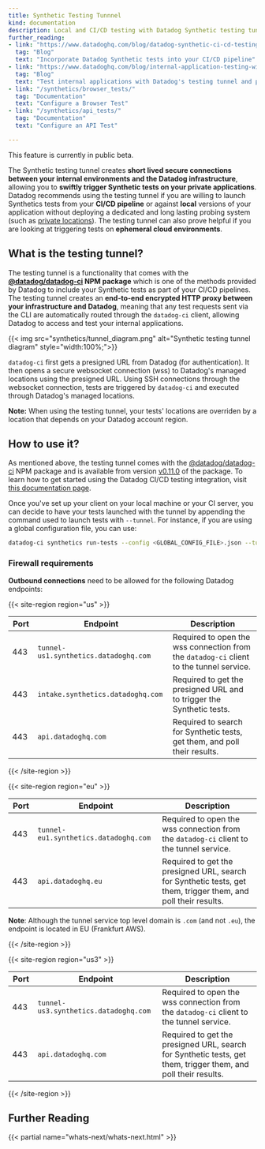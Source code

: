 ```yaml
---
title: Synthetic Testing Tunnnel
kind: documentation
description: Local and CI/CD testing with Datadog Synthetic testing tunnel.
further_reading:
- link: "https://www.datadoghq.com/blog/datadog-synthetic-ci-cd-testing/"
  tag: "Blog"
  text: "Incorporate Datadog Synthetic tests into your CI/CD pipeline"
- link: "https://www.datadoghq.com/blog/internal-application-testing-with-datadog/"
  tag: "Blog"
  text: "Test internal applications with Datadog's testing tunnel and private locations"
- link: "/synthetics/browser_tests/"
  tag: "Documentation"
  text: "Configure a Browser Test"
- link: "/synthetics/api_tests/"
  tag: "Documentation"
  text: "Configure an API Test"

---
```


<div class="alert alert-warning">
This feature is currently in public beta.
</div>

The Synthetic testing tunnel creates **short lived secure connections between your internal environments and the Datadog infrastructure**, allowing you to **swiftly trigger Synthetic tests on your private applications**.  
Datadog recommends using the testing tunnel if you are willing to launch Synthetics tests from your **CI/CD pipeline** or against **local** versions of your application without deploying a dedicated and long lasting probing system (such as [private locations][1]). The testing tunnel can also prove helpful if you are looking at triggering tests on **ephemeral cloud environments**.

## What is the testing tunnel?

The testing tunnel is a functionality that comes with the **[@datadog/datadog-ci][2] NPM package** which is one of the methods provided by Datadog to include your Synthetic tests as part of your CI/CD pipelines. The testing tunnel creates an **end-to-end encrypted HTTP proxy between your infrastructure and Datadog**, meaning that any test requests sent via the CLI are automatically routed through the `datadog-ci` client, allowing Datadog to access and test your internal applications. 

{{< img src="synthetics/tunnel_diagram.png" alt="Synthetic testing tunnel diagram"  style="width:100%;">}}

`datadog-ci` first gets a presigned URL from Datadog (for authentication). It then opens a secure websocket connection (wss) to Datadog's managed locations using the presigned URL. Using SSH connections through the websocket connection, tests are triggered by `datadog-ci` and executed through Datadog's managed locations. 

**Note:** When using the testing tunnel, your tests' locations are overriden by a location that depends on your Datadog account region.

## How to use it?

As mentioned above, the testing tunnel comes with the [@datadog/datadog-ci][2] NPM package and is available from version [v0.11.0][3] of the package. To learn how to get started using the Datadog CI/CD testing integration, visit [this documentation page][4].

Once you've set up your client on your local machine or your CI server, you can decide to have your tests launched with the tunnel by appending the command used to launch tests with `--tunnel`. For instance, if you are using a global configuration file, you can use:

```sh
datadog-ci synthetics run-tests --config <GLOBAL_CONFIG_FILE>.json --tunnel
```

### Firewall requirements

**Outbound connections** need to be allowed for the following Datadog endpoints:

{{< site-region region="us" >}}

| Port | Endpoint                                                                                             | Description                                                                                                                             |
| ---- | ---------------------------------------------------------------------------------------------------- | --------------------------------------------------------------------------------------------------------------------------------------- |
| 443  | `tunnel-us1.synthetics.datadoghq.com`   | Required to open the wss connection from the `datadog-ci` client to the tunnel service. |
| 443  | `intake.synthetics.datadoghq.com` | Required to get the presigned URL and to trigger the Synthetic tests. |
| 443  | `api.datadoghq.com` | Required to search for Synthetic tests, get them, and poll their results. |

{{< /site-region >}}

{{< site-region region="eu" >}}

| Port | Endpoint                                                                                             | Description                                                                                                                             |
| ---- | ---------------------------------------------------------------------------------------------------- | --------------------------------------------------------------------------------------------------------------------------------------- |
| 443  | `tunnel-eu1.synthetics.datadoghq.com`   | Required to open the wss connection from the `datadog-ci` client to the tunnel service. |
| 443  | `api.datadoghq.eu` | Required to get the presigned URL, search for Synthetic tests, get them, trigger them, and poll their results. |

**Note**: Although the tunnel service top level domain is `.com` (and not `.eu`), the endpoint is located in EU (Frankfurt AWS).

{{< /site-region >}}

{{< site-region region="us3" >}}

| Port | Endpoint                                                                                             | Description                                                                                                                             |
| ---- | ---------------------------------------------------------------------------------------------------- | --------------------------------------------------------------------------------------------------------------------------------------- |
| 443  | `tunnel-us3.synthetics.datadoghq.com`   | Required to open the wss connection from the `datadog-ci` client to the tunnel service. |
| 443  | `api.datadoghq.com` | Required to get the presigned URL, search for Synthetic tests, get them, trigger them, and poll their results. |

{{< /site-region >}}

## Further Reading

{{< partial name="whats-next/whats-next.html" >}}

[1]: /synthetics/private_locations
[2]: https://www.npmjs.com/package/@datadog/datadog-ci
[3]: https://github.com/DataDog/datadog-ci/releases/tag/v0.11.0
[4]: /synthetics/ci/#cli-usage
